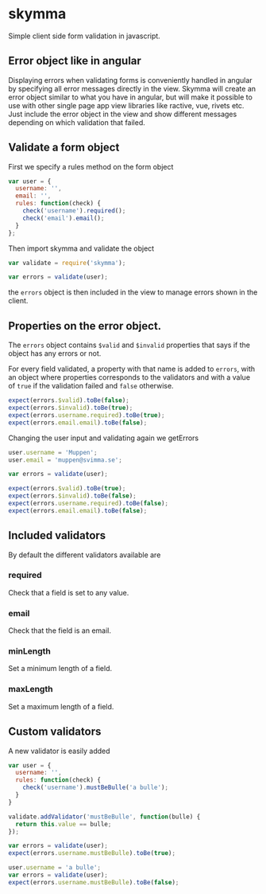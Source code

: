 # skymma
Simple client side form validation in javascript.

## Error object like in angular
Displaying errors when validating forms is conveniently handled in angular by specifying all error messages directly in the view. Skymma will create an error object similar to what you have in angular, but will make it possible to use with other single page app view libraries like ractive, vue, rivets etc. Just include the error object in the view and show different messages depending on which validation that failed.

## Validate a form object
First we specify a rules method on the form object

```javascript
var user = {
  username: '',
  email: '',
  rules: function(check) {
    check('username').required();
    check('email').email();
  }
};
```

Then import skymma and validate the object

```javascript
var validate = require('skymma');

var errors = validate(user);
```

the `errors` object is then included in the view to manage errors shown in the client.

## Properties on the error object.
The `errors` object contains `$valid` and `$invalid` properties that says if the object has any errors or not.

For every field validated, a property with that name is added to `errors`, with an object where properties corresponds to the validators and with a value of `true` if the validation failed and `false` otherwise.

```javascript
expect(errors.$valid).toBe(false);
expect(errors.$invalid).toBe(true);
expect(errors.username.required).toBe(true);
expect(errors.email.email).toBe(false);
```

Changing the user input and validating again we getErrors

```javascript
user.username = 'Muppen';
user.email = 'muppen@svimma.se';

var errors = validate(user);

expect(errors.$valid).toBe(true);
expect(errors.$invalid).toBe(false);
expect(errors.username.required).toBe(false);
expect(errors.email.email).toBe(false);
```

## Included validators
By default the different validators available are

### required
Check that a field is set to any value.

### email
Check that the field is an email.

### minLength
Set a minimum length of a field.

### maxLength
Set a maximum length of a field.

## Custom validators
A new validator is easily added

```javascript
var user = {
  username: '',
  rules: function(check) {
    check('username').mustBeBulle('a bulle');
  }
}

validate.addValidator('mustBeBulle', function(bulle) {
  return this.value == bulle;
});

var errors = validate(user);
expect(errors.username.mustBeBulle).toBe(true);

user.username = 'a bulle';
var errors = validate(user);
expect(errors.username.mustBeBulle).toBe(false);
```
